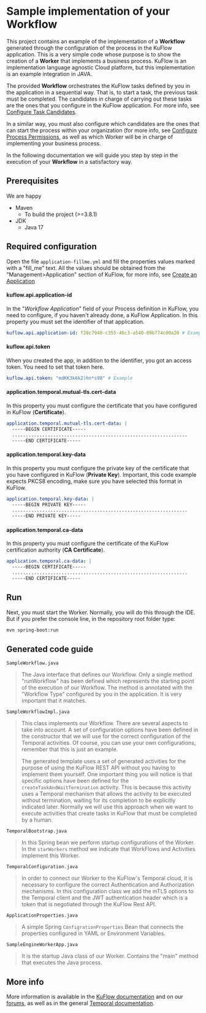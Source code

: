 # Sample implementation of your Workflow

This project contains an example of the implementation of a **Workflow** generated through the configuration of the process in the KuFlow application. This is a very simple code whose purpose is to show the creation of a **Worker** that implements a business process. KuFlow is an implementation language agnostic Cloud platform, but this implementation is an example integration in JAVA.

The provided **Workflow** orchestrates the KuFlow tasks defined by you in the application in a sequential way. That is, to start a task, the previous task must be completed. The candidates in charge of carrying out these tasks are the ones that you configure in the KuFlow application. For more info, see [Configure Task Candidates](https://docs.kuflow.com/how-to/task-candidates).

In a similar way, you must also configure which candidates are the ones that can start the process within your organization (for more info, see [Configure Process Permissions](https://docs.kuflow.com/how-to/process-permissions), as well as which Worker will be in charge of implementing your business process.

In the following documentation we will guide you step by step in the execution of your **Workflow** in a satisfactory way.

## Prerequisites

We are happy

- Maven
  - To build the project (>=3.8.1)
- JDK
  - Java 17

## Required configuration

Open the file `application-fillme.yml` and fill the properties values marked with a "fill_me" text. All the values should be obtained from the "Management>Application" section of KuFlow, for more info, see [Create an Application](https://docs.kuflow.com/how-to/applications)

#### kuflow.api.application-id

In the "_Workflow Application_" field of your Process definition in KuFlow, you need to configure, if you haven't already done, a KuFlow Application. In this property you must set the identifier of that application.

```yaml
kuflow.api.application-id: f28c7940-c355-46c3-a540-09b774c00a20 # Example
```

#### kuflow.api.token

When you created the app, in addition to the identifier, you got an access token. You need to set that token here.

```yaml
kuflow.api.token: "mdKK3k6k2)hn*s98" # Example
```

#### application.temporal.mutual-tls.cert-data

In this property you must configure the certificate that you have configured in KuFlow (**Certificate**).

```yaml
application.temporal.mutual-tls.cert-data: |
  -----BEGIN CERTIFICATE-----
  ................................................................
  -----END CERTIFICATE-----
```

#### application.temporal.key-data

In this property you must configure the private key of the certificate that you have configured in KuFlow (**Private Key**). Important, this code example expects PKCS8 encoding, make sure you have selected this format in KuFlow.

```yaml
application.temporal.key-data: |
  -----BEGIN PRIVATE KEY-----
  ................................................................
  -----END PRIVATE KEY-----
```

#### application.temporal.ca-data

In this property you must configure the certificate of the KuFlow certification authority (**CA Certificate**).

```yaml
application.temporal.ca-data: |
  -----BEGIN CERTIFICATE-----
  ................................................................
  -----END CERTIFICATE-----
```

## Run

Next, you must start the Worker. Normally, you will do this through the IDE. But if you prefer the console line, in the repository root folder type:

```bash
mvn spring-boot:run
```

## Generated code guide

`SampleWorkflow.java`

> The Java interface that defines our Workflow. Only a single method "runWorkflow" has been defined which represents the starting point of the execution of our Workflow. The method is annotated with the "Workflow Type" configured by you in the application. It is very important that it matches.

`SampleWorkflowImpl.java`

> This class implements our Workflow. There are several aspects to take into account. A set of configuration options have been defined in the constructor that we will use for the correct configuration of the Temporal activities. Of course, you can use your own configurations, remember that this is just an example.
>
> The generated template uses a set of generated activities for the purpose of using the KuFlow REST API without you having to implement them yourself. One important thing you will notice is that specific options have been defined for the `createTaskAndWaitTermination` activity. This is because this activity uses a Temporal mechanism that allows the activity to be executed without termination, waiting for its completion to be explicitly indicated later. Normally we will use this approach when we want to execute activities that create tasks in KuFlow that must be completed by a human.

`TemporalBootstrap.java`

> In this Spring bean we perform startup configurations of the Worker. In the `starWorkers` method we indicate that WorkFlows and Activities implement this Worker.

`TemporalConfiguration.java`

> In order to connect our Worker to the KuFlow's Temporal cloud, it is necessary to configure the correct Authentication and Authorization mechanisms. In this configuration class we add the mTLS options to the Temporal client and the JWT authentication header which is a token that is negotiated through the KuFlow Rest API.

`ApplicationProperties.java`

> A simple Spring `ConfigrationProperties` Bean that connects the properties configured in YAML or Environment Variables.

`SampleEngineWorkerApp.java`

> It is the startup Java class of our Worker. Contains the "main" method that executes the Java process.

## More info

More information is available in the [KuFlow documentation](https://docs.kuflow.com/) and on our [forums](https://community.kuflow.com/), as well as in the general [Temporal documentation](https://docs.temporal.io/).
